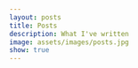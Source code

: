 ```yaml
---
layout: posts
title: Posts
description: What I've written
image: assets/images/posts.jpg
show: true
---
```

